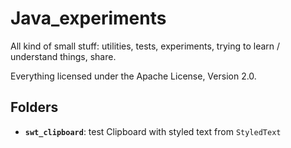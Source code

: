 # Java_experiments

All kind of small stuff: utilities, tests, experiments, trying to learn / understand things, share.

Everything licensed under the Apache License, Version 2.0.

## Folders

* **`swt_clipboard`**: test Clipboard with styled text from `StyledText` 
